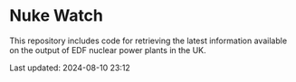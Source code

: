 # Nuke Watch

This repository includes code for retrieving the latest information available on the output of EDF nuclear power plants in the UK.

Last updated: 2024-08-10 23:12